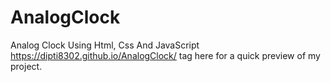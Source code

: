 # AnalogClock
Analog Clock Using Html, Css And JavaScript 
 https://dipti8302.github.io/AnalogClock/  tag here for a quick preview of my project.
